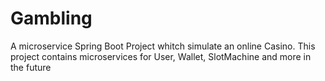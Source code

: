 # Gambling
A microservice Spring Boot Project whitch  simulate an online Casino. This project contains microservices for User, Wallet, SlotMachine and more in the future
